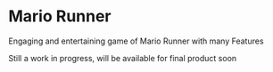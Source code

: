 # Mario Runner
Engaging and entertaining game of Mario Runner with many Features

Still a work in progress, will be available for final product soon
